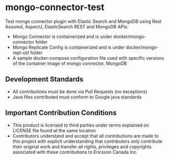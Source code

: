 # mongo-connector-test
Test mongo connector plugin with Elastic Search and MongoDB using Rest Assured, AspectJ, ElasticSearch REST and MongoDB APIs.
* Mongo Connector is containerized and is under docker/mongo-connector folder
* Mongo Replicate Config is containerized and is under docker/mongo-repl-util folder
* A sample docker-compose configuration file used with specific versions of the
container image of mongo connector, MongoDB

## Development Standards
* All contributions must be done via Pull Requests (no exceptions)
* Java files contributed must conform to Google java standards

## Important Contribution Conditions
* This product is licensed to third parties under terms explained on LICENSE file found at the same location
* Contributors understand and accept that all contributions are made to this project with explicit understanding that contributors
only contribute their original work and transfer all rights, privileges and copyrights associated with these contributions
to Ericsson Canada Inc.
